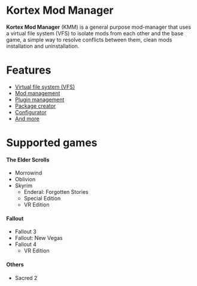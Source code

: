# Kortex Mod Manager

**Kortex Mod Manager** (KMM) is a general purpose mod-manager that uses a virtual file system (VFS) to isolate mods from each other and the base game, a simple way to resolve conflicts between them, clean mods installation and uninstallation.

# Features
- [Virtual file system (VFS)](?page=features#virtual-file-system-vfs)
- [Mod management](?page=features#mod-management)
- [Plugin management](?page=features#plugin-management)
- [Package creator](?page=features#package-creator)
- [Configurator](?page=features#configurator)
- [And more](?page=features#other-features)

# Supported games

#### The Elder Scrolls
- Morrowind
- Oblivion
- Skyrim
	- Enderal: Forgotten Stories
	- Special Edition
	- VR Edition

#### Fallout
- Fallout 3
- Fallout: New Vegas
- Fallout 4
	- VR Edition

#### Others
- Sacred 2
